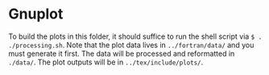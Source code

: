 # Gnuplot

To build the plots in this folder, it should suffice to run the shell script
via `$ . ./processing.sh`.
Note that the plot data lives in `../fortran/data/` and you must generate it first.
The data will be processed and reformatted in `./data/`.
The plot outputs will be in `../tex/include/plots/`.
